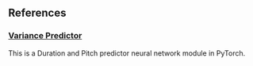 ## References

### [Variance Predictor](variance_predictor.md)

This is a Duration and Pitch predictor neural network module in PyTorch.

